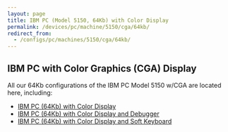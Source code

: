 ```yaml
---
layout: page
title: IBM PC (Model 5150, 64Kb) with Color Display
permalink: /devices/pc/machine/5150/cga/64kb/
redirect_from:
  - /configs/pc/machines/5150/cga/64kb/
---
```


IBM PC with Color Graphics (CGA) Display
---

All our 64Kb configurations of the IBM PC Model 5150 w/CGA are located here, including:

* [IBM PC (64Kb) with Color Display](/devices/pc/machine/5150/cga/64kb/donkey/)
* [IBM PC (64Kb) with Color Display and Debugger](/devices/pc/machine/5150/cga/64kb/donkey/debugger/)
* [IBM PC (64Kb) with Color Display and Soft Keyboard](/devices/pc/machine/5150/cga/64kb/softkbd/)
